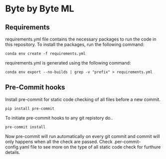 # Byte by Byte ML

## Requirements
requirements.yml file contains the necessary packages to run the code in this repository. To install the packages, run the following command:
```
conda env create -f requirements.yml
```

requirements.yml is generated using the following command:
```
conda env export --no-builds | grep -v "prefix" > requirements.yml
```


## Pre-Commit hooks
Install pre-commit for static code checking of all files before a new commit.
```
pip install pre-commit
``` 
To initiate pre-commit hooks to any git repistory do..
```
pre-commit install
```
Now pre-commit will run automatically on every git commit and commit will only happens when all the check are passed. Check .per-commit-config.yaml file to see more on the type of all static code check for furthure details. 


